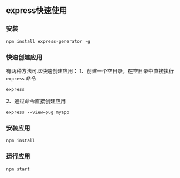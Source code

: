## express快速使用
### 安装
```
npm install express-generator -g
```

### 快速创建应用
有两种方法可以快速创建应用：
1、创建一个空目录，在空目录中直接执行 ```express``` 命令
```
express
```
2、通过命令直接创建应用
```
express --view=pug myapp
```

### 安装应用
```
npm install
```

### 运行应用
```
npm start
```

